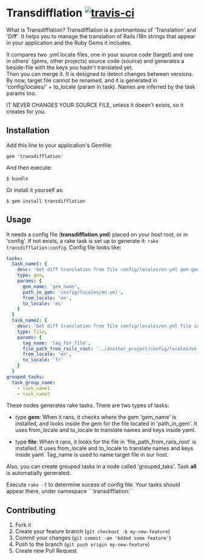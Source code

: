 # Transdifflation [![travis-ci](https://secure.travis-ci.org/Sage/transdifflation.png)](http://travis-ci.org/#!/Sage/transdifflation)

What is Transdifflation? Transdifflation is a portmanteau of 'Translation' and 'Diff'.  It helps you to manage the translation of Rails i18n strings that appear in your application and the Ruby Gems it includes.

It compares two .yml locate files, one in your source code (target) and one in others' (gems, other projects) source code (source) and generates a beside-file with the keys you hadn't translated yet.  
Then you can merge it. It is designed to detect changes between versions. By now, target file cannot be renamed, and it is generated in 'config/locales/' + to_locale (param in task). Names are inferred by the task params too.

IT NEVER CHANGES YOUR SOURCE FILE, unless it doesn't exists, so it creates for you. 

## Installation

Add this line to your application's Gemfile:

    gem 'transdifflation'

And then execute:

    $ bundle

Or install it yourself as:

    $ gem install transdifflation

## Usage

It needs a config file (**transdifflation.yml**) placed on your host root, or in 'config'. If not exists, a rake task is set up to generate it: ```rake transdifflation:config```. Config file looks like:

```yml
tasks:
  task_name1: {
    desc: 'Get diff translation from file config/locales/en.yml gem gem_name',
    type: gem,
    params: {
      gem_name: 'gem_name',
      path_in_gem: 'config/locales/en.yml',
      from_locale: 'en',
      to_locale: 'es'
    }
  }
  task_name2: {
    desc: 'Get diff translation from file config/locales/en.yml file in file_path',
    type: file,
    params: {
      tag_name: 'tag_for_file',
      file_path_from_rails_root: '../another_project/config/locales/en.yml',
      from_locale: 'en',
      to_locale: 'fr'
    }
  }
grouped_tasks:
  task_group_name: 
    - task_name1
    - task_name2
```

These nodes generates rake tasks. There are two types of tasks:

*   type **gem**: When it rans, it checks where the gem 'gem_name' is installed, and looks inside the gem for the file located in 'path_in_gem'. It uses from_locale and to_locale to translate names and keys inside yaml.

*   type **file**: When it rans, it looks for the file in 'file_path_from_rails_root' is installed. It uses from_locale and to_locale to translate names and keys inside yaml. Tag_name is used to name target file in our host.

Also, you can create grouped tasks in a node called 'grouped_taks'. Task **all** is automatially generated.  

Execute ```rake -T``` to determine sucess of config file. Your tasks should appear there, under namespace ```transdifflation:``




## Contributing

1. Fork it
2. Create your feature branch (`git checkout -b my-new-feature`)
3. Commit your changes (`git commit -am 'Added some feature'`)
4. Push to the branch (`git push origin my-new-feature`)
5. Create new Pull Request